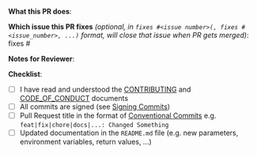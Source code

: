 <!--
Thank you for contributing to natrontech/alertmanager-uptime-kuma-push.
-->

**What this PR does**:

**Which issue this PR fixes** *(optional, in `fixes #<issue number>(, fixes #<issue_number>, ...)` format, will close that issue when PR gets merged)*: fixes #

**Notes for Reviewer**:


**Checklist**:

- [ ] I have read and understood the [CONTRIBUTING](https://github.com/natrontech/alertmanager-uptime-kuma-push/blob/main/CONTRIBUTING.md) and [CODE_OF_CONDUCT](https://github.com/natrontech/alertmanager-uptime-kuma-push/blob/main/CODE_OF_CONDUCT.md) documents
- [ ] All commits are signed (see [Signing Commits](https://docs.github.com/en/authentication/managing-commit-signature-verification/about-commit-signature-verification))
- [ ] Pull Request title in the format of [Conventional Commits](https://www.conventionalcommits.org/en/v1.0.0/) e.g. `feat|fix|chore|docs|...: Changed Something`
- [ ] Updated documentation in the  `README.md` file (e.g. new parameters, environment variables, return values, ...) 